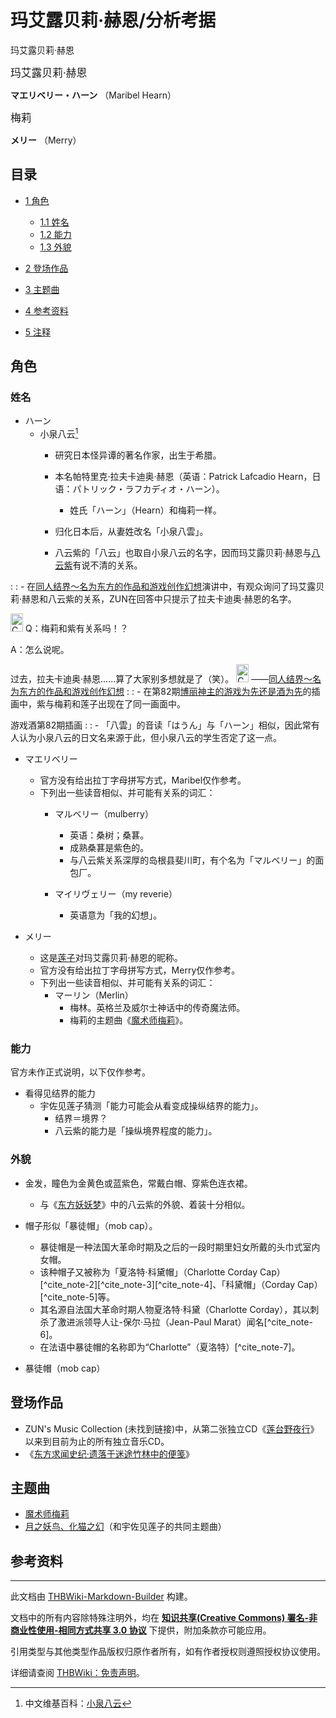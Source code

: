 # 玛艾露贝莉·赫恩/分析考据

<!-- source html: G:\repos\THBWiki-Markdown-Builder\THBWikiMarkdown\Temp\main\9\9e\ns0%3A%E7%8E%9B%E8%89%BE%E9%9C%B2%E8%B4%9D%E8%8E%89%C2%B7%E8%B5%AB%E6%81%A9%2F%E5%88%86%E6%9E%90%E8%80%83%E6%8D%AE.html -->

玛艾露贝莉·赫恩

  
<big>玛艾露贝莉·赫恩</big>
  
  
 **マエリベリー・ハーン** （Maribel Hearn）
  
  
<big>梅莉</big>
  
  
 **メリー** （Merry）
  


## 目录

- [1 角色](#角色)

  - [1.1 姓名](#姓名)
  - [1.2 能力](#能力)
  - [1.3 外貌](#外貌)



- [2 登场作品](#登场作品)
- [3 主题曲](#主题曲)
- [4 参考资料](#参考资料)
- [5 注释](#注释)





## 角色

### 姓名
- ハーン
  - 小泉八云[^cite_note-1]
    - 研究日本怪异谭的著名作家，出生于希腊。
    - 本名帕特里克·拉夫卡迪奥·赫恩（英语：Patrick Lafcadio Hearn，日语：パトリック・ラフカディオ・ハーン）。
      - 姓氏「ハーン」（Hearn）和梅莉一样。

    - 归化日本后，从妻姓改名「小泉八雲」。
    - 八云紫的「八云」也取自小泉八云的名字，因而玛艾露贝莉·赫恩与[八云紫](./八云紫.md)有说不清的关系。



: : - 在[同人结界～名为东方的作品和游戏创作幻想](./同人结界～名为东方的作品和游戏创作幻想.md)演讲中，有观众询问了玛艾露贝莉·赫恩和八云紫的关系，ZUN在回答中只提示了拉夫卡迪奥·赫恩的名字。



<img alt="Corner bracket left sh1.svg" src="https://upload.wikimedia.org/wikipedia/commons/thumb/a/a7/Corner_bracket_left_sh1.svg/langzh-20px-Corner_bracket_left_sh1.svg.png" decoding="async" loading="lazy" width="20" height="29" srcset="https://upload.wikimedia.org/wikipedia/commons/thumb/a/a7/Corner_bracket_left_sh1.svg/langzh-30px-Corner_bracket_left_sh1.svg.png 1.5x, https://upload.wikimedia.org/wikipedia/commons/thumb/a/a7/Corner_bracket_left_sh1.svg/langzh-40px-Corner_bracket_left_sh1.svg.png 2x" data-file-width="220" data-file-height="320">
Q：梅莉和紫有关系吗！？
  
A：怎么说呢。
  

过去，拉夫卡迪奥·赫恩……算了大家别多想就是了（笑）。 <img alt="Corner bracket right sh1.svg" src="https://upload.wikimedia.org/wikipedia/commons/thumb/d/d4/Corner_bracket_right_sh1.svg/langzh-20px-Corner_bracket_right_sh1.svg.png" decoding="async" loading="lazy" width="20" height="29" srcset="https://upload.wikimedia.org/wikipedia/commons/thumb/d/d4/Corner_bracket_right_sh1.svg/langzh-30px-Corner_bracket_right_sh1.svg.png 1.5x, https://upload.wikimedia.org/wikipedia/commons/thumb/d/d4/Corner_bracket_right_sh1.svg/langzh-40px-Corner_bracket_right_sh1.svg.png 2x" data-file-width="220" data-file-height="320">
——[同人结界～名为东方的作品和游戏创作幻想](./同人结界～名为东方的作品和游戏创作幻想.md)
: : - 在第82期[博丽神主的游戏为先还是酒为先](./博丽神主的游戏为先还是酒为先.md)的插画中，紫与梅莉和莲子出现在了同一画面中。



[](./文件-游戏酒第82期插画.png.md)  [](./文件-游戏酒第82期插画.png.md)游戏酒第82期插画
: : - 「八雲」的音读「はうん」与「ハーン」相似，因此常有人认为小泉八云的日文名来源于此，但小泉八云的学生否定了这一点。



- マエリベリー
  - 官方没有给出拉丁字母拼写方式，Maribel仅作参考。
  - 下列出一些读音相似、并可能有关系的词汇：
    - マルベリー（mulberry）
      - 英语：桑树；桑葚。
      - 成熟桑葚是紫色的。
      - 与八云紫关系深厚的岛根县斐川町，有个名为「マルベリー」的面包厂。

    - マイリヴェリー（my reverie）
      - 英语意为「我的幻想」。



- メリー
  - 这是[莲子](./宇佐见莲子.md)对玛艾露贝莉·赫恩的昵称。
  - 官方没有给出拉丁字母拼写方式，Merry仅作参考。
  - 下列出一些读音相似、并可能有关系的词汇：
    - マーリン（Merlin）
      - 梅林。英格兰及威尔士神话中的传奇魔法师。
      - 梅莉的主题曲《[魔术师梅莉](./魔术师梅莉.md)》。





### 能力
  
官方未作正式说明，以下仅作参考。
  

- 看得见结界的能力
  - 宇佐见莲子猜测「能力可能会从看变成操纵结界的能力」。
    - 结界＝境界？
    - 八云紫的能力是「操纵境界程度的能力」。




### 外貌
- 金发，瞳色为金黄色或蓝紫色，常戴白帽、穿紫色连衣裙。
  - 与《[东方妖妖梦](./东方妖妖梦.md)》中的八云紫的外貌、着装十分相似。

- 帽子形似「暴徒帽」（mob cap）。
  - 暴徒帽是一种法国大革命时期及之后的一段时期里妇女所戴的头巾式室内女帽。
  - 该种帽子又被称为「夏洛特·科黛帽」（Charlotte Corday Cap）[^cite_note-2][^cite_note-3][^cite_note-4]、「科黛帽」（Corday Cap）[^cite_note-5]等。
  - 其名源自法国大革命时期人物夏洛特·科黛（Charlotte Corday），其以刺杀了激进派领导人让-保尔·马拉（Jean-Paul Marat）闻名[^cite_note-6]。
  - 在法语中暴徒帽的名称即为“Charlotte”（夏洛特）[^cite_note-7]。


- [](./文件-mob_cap.png.md)暴徒帽（mob cap）


## 登场作品
- ZUN's Music Collection (未找到链接)中，从第二张独立CD《[莲台野夜行](./莲台野夜行.md)》以来到目前为止的所有独立音乐CD。
- 《[东方求闻史纪·遗落于迷途竹林中的便笺](./东方求闻史纪-便笺.md)》


## 主题曲
- [魔术师梅莉](./魔术师梅莉.md)
- [月之妖鸟、化猫之幻](./月之妖鸟、化猫之幻.md)（和宇佐见莲子的共同主题曲）


## 参考资料

[^cite_note-1]: 中文维基百科：[小泉八云](https://en.wikipedia.org/wiki/zh:小泉八云)





---

此文档由 [THBWiki-Markdown-Builder](https://github.com/Delsin-Yu/THBWiki-Markdown-Builder) 构建。

文档中的所有内容除特殊注明外，均在 [**知识共享(Creative Commons) 署名-非商业性使用-相同方式共享 3.0 协议**](https://creativecommons.org/licenses/by-sa/3.0/deed.zh-hans) 下提供，附加条款亦可能应用。

引用类型与其他类型作品版权归原作者所有，如有作者授权则遵照授权协议使用。

详细请查阅 [THBWiki：免责声明](https://thbwiki.cc/THBWiki:%E5%85%8D%E8%B4%A3%E5%A3%B0%E6%98%8E)。


